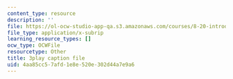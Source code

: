 ```yaml
---
content_type: resource
description: ''
file: https://ol-ocw-studio-app-qa.s3.amazonaws.com/courses/8-20-introduction-to-special-relativity-january-iap-2021/4aa85cc57afd1e8e520e302d44a7e9a6_gtQ046Tu2S4.srt
file_type: application/x-subrip
learning_resource_types: []
ocw_type: OCWFile
resourcetype: Other
title: 3play caption file
uid: 4aa85cc5-7afd-1e8e-520e-302d44a7e9a6
---
```

